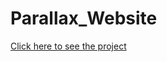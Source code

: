 # Parallax_Website
[Click here to see the project](https://mehmetcakir1.github.io/Parallax_Website/)
